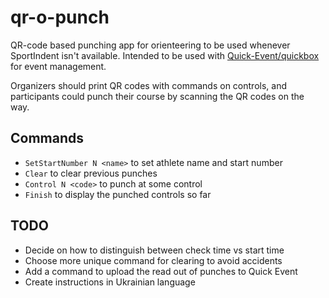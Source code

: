 # qr-o-punch

QR-code based punching app for orienteering to be used whenever SportIndent isn't available.
Intended to be used with [Quick-Event/quickbox](https://github.com/sakhnik/quickbox/tree/feature/tcp) for event management.

Organizers should print QR codes with commands on controls, and participants could punch their course by scanning the QR codes on the way.

## Commands

* `SetStartNumber N <name>` to set athlete name and start number
* `Clear` to clear previous punches
* `Control N <code>` to punch at some control
* `Finish` to display the punched controls so far


## TODO

* Decide on how to distinguish between check time vs start time
* Choose more unique command for clearing to avoid accidents
* Add a command to upload the read out of punches to Quick Event
* Create instructions in Ukrainian language

